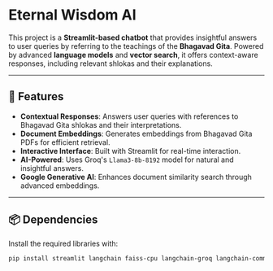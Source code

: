 # Eternal Wisdom AI

This project is a **Streamlit-based chatbot** that provides insightful answers to user queries by referring to the teachings of the **Bhagavad Gita**. Powered by advanced **language models** and **vector search**, it offers context-aware responses, including relevant shlokas and their explanations.

---

## 🚀 Features
- **Contextual Responses**: Answers user queries with references to Bhagavad Gita shlokas and their interpretations.
- **Document Embeddings**: Generates embeddings from Bhagavad Gita PDFs for efficient retrieval.
- **Interactive Interface**: Built with Streamlit for real-time interaction.
- **AI-Powered**: Uses Groq's `Llama3-8b-8192` model for natural and insightful answers.
- **Google Generative AI**: Enhances document similarity search through advanced embeddings.

---

## 📦 Dependencies
Install the required libraries with:
```bash
pip install streamlit langchain faiss-cpu langchain-groq langchain-community langchain-google-genai python-dotenv
